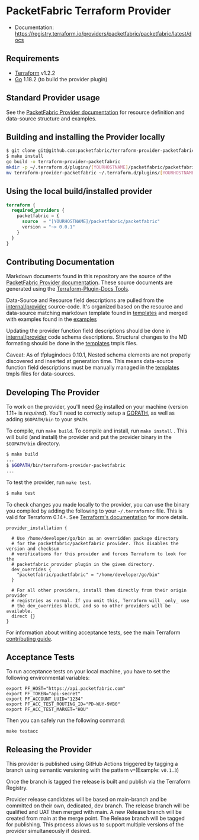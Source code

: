 # PacketFabric Terraform Provider

- Documentation: https://registry.terraform.io/providers/packetfabric/packetfabric/latest/docs

## Requirements

- [Terraform](https://www.terraform.io/downloads.html) v1.2.2
- [Go](https://golang.org/doc/install) 1.18.2 (to build the provider plugin)

## Standard Provider usage

See the [PacketFabric Provider documentation](https://registry.terraform.io/providers/packetfabric/packetfabric/latest/docs) for resource definition and data-source structure and examples.

## Building and installing the Provider locally

```sh
$ git clone git@github.com:packetfabric/terraform-provider-packetfabric
$ make install
go build -o terraform-provider-packetfabric
mkdir -p ~/.terraform.d/plugins/[YOURHOSTNAME]/packetfabric/packetfabric/0.0.1/linux_amd64
mv terraform-provider-packetfabric ~/.terraform.d/plugins/[YOURHOSTNAME]/packetfabric/packetfabric/0.0.1/linux_amd64

```

## Using the local build/installed provider

```terraform
terraform {
  required_providers {
    packetfabric = {
      source  = "[YOURHOSTNAME]/packetfabric/packetfabric"
      version = "~> 0.0.1"
    }
  }
}

```

## Contributing Documentation

Markdown documents found in this repository are the source of the [PacketFabric Provider documentation](https://registry.terraform.io/providers/packetfabric/packetfabric/latest/docs). These source documents are generated using the [Terraform-Plugin-Docs Tools](https://github.com/hashicorp/terraform-plugin-docs).

Data-Source and Resource field descriptions are pulled from the [internal/provider](https://github.com/packetfabric/terraform-provider-packetfabric/tree/main/internal/provider) source-code. It's organized based on the resource and data-source matching markdown template found in [templates](https://github.com/packetfabric/terraform-provider-packetfabric/tree/main/templates) and merged with examples found in the [examples](https://github.com/packetfabric/terraform-provider-packetfabric/tree/main/examples)

Updating the provider function field descriptions should be done in [internal/provider](https://github.com/packetfabric/terraform-provider-packetfabric/tree/main/internal/provider) code schema descriptions. Structural changes to the MD formating should be done in the [templates](https://github.com/packetfabric/terraform-provider-packetfabric/tree/main/templates) tmpls files.

Caveat: As of tfplugindocs 0.10.1, Nested schema elements are not properly discovered and inserted at generation time. This means data-source function field descriptions must be manually managed in the [templates](https://github.com/packetfabric/terraform-provider-packetfabric/tree/main/templates) tmpls files for data-sources.

## Developing The Provider

To work on the provider, you'll need [Go](http://www.golang.org) installed on your machine (version 1.11+ is _required_). You'll need to correctly setup a [GOPATH](http://golang.org/doc/code.html#GOPATH), as well as adding `$GOPATH/bin` to your `$PATH`.

To compile, run `make build`. To compile and install, run `make install` . This will build (and install) the provider and put the provider binary in the `$GOPATH/bin` directory.

```sh
$ make build
...
$ $GOPATH/bin/terraform-provider-packetfabric
...
```

To test the provider, run `make test`.

```sh
$ make test
```

To check changes you made locally to the provider, you can use the binary you compiled by adding the following
to your `~/.terraformrc` file. This is valid for Terraform 0.14+. See
[Terraform's documentation](https://www.terraform.io/docs/cli/config/config-file.html#development-overrides-for-provider-developers) for more details.

```
provider_installation {

  # Use /home/developer/go/bin as an overridden package directory
  # for the packetfabric/packetfabric provider. This disables the version and checksum
  # verifications for this provider and forces Terraform to look for the
  # packetfabric provider plugin in the given directory.
  dev_overrides {
    "packetfabric/packetfabric" = "/home/developer/go/bin"
  }

  # For all other providers, install them directly from their origin provider
  # registries as normal. If you omit this, Terraform will _only_ use
  # the dev_overrides block, and so no other providers will be available.
  direct {}
}
```

For information about writing acceptance tests, see the main Terraform [contributing guide](https://github.com/hashicorp/terraform/blob/master/.github/CONTRIBUTING.md#writing-acceptance-tests).

## Acceptance Tests

To run acceptance tests on your local machine, you have to set the following
environmental variables:

```shell
export PF_HOST="https://api.packetfabric.com"
export PF_TOKEN="api-secret"
export PF_ACCOUNT_UUID="1234"
export PF_ACC_TEST_ROUTING_ID="PD-WUY-9VB0"
export PF_ACC_TEST_MARKET="HOU"
```

Then you can safely run the following command:

```shell
make testacc
```

## Releasing the Provider

This provider is published using GitHub Actions triggered by tagging a branch using semantic versioning with the pattern `v*`(Example: `v0.1.3`)

Once the branch is tagged the release is built and publish via the Terraform Registry.

Provider release candidates will be based on main-branch and be committed on their own, dedicated, dev branch. The release branch will be qualified and UAT then merged with main. A new Release branch will be created from main at the merge point. The Release branch will be tagged for publishing. This process allows us to support multiple versions of the provider simultaneously if desired.
